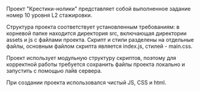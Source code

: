 Проект "Крестики-нолики" представляет собой выполненное задание номер 10 уровня L2 стажировки.

Структура проекта соответствует установленным требованиям: в корневой папке находится директория src, включающая директории assets и js с файлами проекта. Скрипт и стили разделены на отдельные файлы, основным файлом скрипта является index.js, стилей - main.css.

Проект использует модульную структуру скриптов, поэтому для корректной работы требуется сохранить файлы проекта локально и запустить с помощью лайв сервера.

При создании проекта использовался чистый JS, CSS и html.